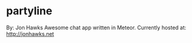 # partyline
By: Jon Hawks
Awesome chat app written in Meteor.
Currently hosted at: http://jonhawks.net
